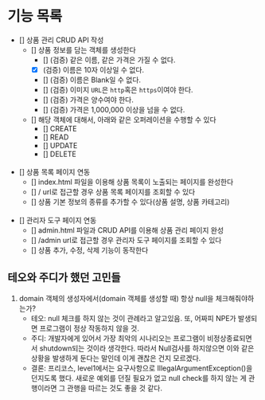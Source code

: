 # 기능 목록

- [] 상품 관리 CRUD API 작성
  - [] 상품 정보를 담는 객체를 생성한다
    - [] (검증) 같은 이름, 같은 가격은 가질 수 없다.
    - [x] (검증) 이름은 10자 이상일 수 없다.
    - [] (검증) 이름은 Blank일 수 없다.
    - [] (검증) 이미지 `URL`은 `http`혹은 `https`이여야 한다.
    - [] (검증) 가격은 양수여야 한다.
    - [] (검증) 가격은 1,000,000 이상을 넘을 수 없다.
  - [] 해당 객체에 대해서, 아래와 같은 오퍼레이션을 수행할 수 있다
     - [] CREATE
     - [] READ
     - [] UPDATE
     - [] DELETE
       <br><br>
- [] 상품 목록 페이지 연동
  - [] index.html 파일을 이용해 상품 목록이 노출되는 페이지를 완성한다
  - [] / url로 접근할 경우 상품 목록 페이지를 조회할 수 있다
  - [] 상품 기본 정보의 종류를 추가할 수 있다(상품 설명, 상품 카테고리)
    <br><br>
- [] 관리자 도구 페이지 연동
  - [] admin.html 파일과 CRUD API를 이용해 상품 관리 페이지 완성
  - [] /admin url로 접근할 경우 관리자 도구 페이지를 조회할 수 있다
  - [] 상품 추가, 수정, 삭제 기능이 동작한다


## 테오와 주디가 했던 고민들

1. domain 객체의 생성자에서(domain 객체를 생성할 때) 항상 null을 체크해줘야하는가?
   - 테오: null 체크를 하지 않는 것이 관례라고 알고있음. 또, 어짜피 NPE가 발생되면 프로그램이 정상 작동하지 않을 것. 
   - 주디: 개발자에게 있어서 가장 최악의 시나리오는 프로그램이 비정상종료되면서 shutdown되는 것이라 생각한다. 따라서 Null검사를 하지않으면 이와 같은 상황을 발생하게 둔다는 말인데 이게 괜찮은 건지 모르겠다. 
   - 결론: 프리코스, level1에서는 요구사항으로 IllegalArgumentException()을 던지도록 했다. 새로운 예외를 던질 필요가 없고 null check를 하지 않는 게 관행이라면 그 관행을 따르는 것도 좋을 것 같다. 


